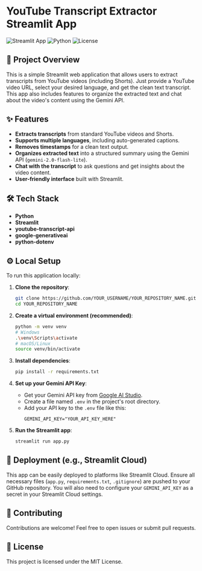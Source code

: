 # YouTube Transcript Extractor Streamlit App

![Streamlit App](https://img.shields.io/badge/Streamlit-App-FF4B4B?style=for-the-badge&logo=streamlit)
![Python](https://img.shields.io/badge/Python-3.8%2B-blue?style=for-the-badge&logo=python)
![License](https://img.shields.io/badge/License-MIT-green?style=for-the-badge)

## 🚀 Project Overview

This is a simple Streamlit web application that allows users to extract transcripts from YouTube videos (including Shorts). Just provide a YouTube video URL, select your desired language, and get the clean text transcript. This app also includes features to organize the extracted text and chat about the video's content using the Gemini API.

## ✨ Features

*   **Extracts transcripts** from standard YouTube videos and Shorts.
*   **Supports multiple languages**, including auto-generated captions.
*   **Removes timestamps** for a clean text output.
*   **Organizes extracted text** into a structured summary using the Gemini API (`gemini-2.0-flash-lite`).
*   **Chat with the transcript** to ask questions and get insights about the video content.
*   **User-friendly interface** built with Streamlit.

## 🛠️ Tech Stack

*   **Python**
*   **Streamlit**
*   **youtube-transcript-api**
*   **google-generativeai**
*   **python-dotenv**

## ⚙️ Local Setup

To run this application locally:

1.  **Clone the repository**:
    ```bash
    git clone https://github.com/YOUR_USERNAME/YOUR_REPOSITORY_NAME.git
    cd YOUR_REPOSITORY_NAME
    ```

2.  **Create a virtual environment (recommended)**:
    ```bash
    python -m venv venv
    # Windows
    .\venv\Scripts\activate
    # macOS/Linux
    source venv/bin/activate
    ```

3.  **Install dependencies**:
    ```bash
    pip install -r requirements.txt
    ```

4.  **Set up your Gemini API Key**:
    *   Get your Gemini API key from [Google AI Studio](https://aistudio.google.com/).
    *   Create a file named `.env` in the project's root directory.
    *   Add your API key to the `.env` file like this:
        ```
        GEMINI_API_KEY="YOUR_API_KEY_HERE"
        ```

5.  **Run the Streamlit app**:
    ```bash
    streamlit run app.py
    ```

## 🚀 Deployment (e.g., Streamlit Cloud)

This app can be easily deployed to platforms like Streamlit Cloud. Ensure all necessary files (`app.py`, `requirements.txt`, `.gitignore`) are pushed to your GitHub repository. You will also need to configure your `GEMINI_API_KEY` as a secret in your Streamlit Cloud settings.

## 🤝 Contributing

Contributions are welcome! Feel free to open issues or submit pull requests.

## 📄 License

This project is licensed under the MIT License.
